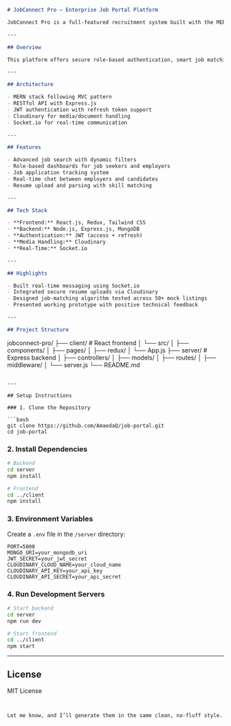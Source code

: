 

```md
# JobConnect Pro — Enterprise Job Portal Platform

JobConnect Pro is a full-featured recruitment system built with the MERN stack. It enables job seekers to discover and apply for jobs, while employers can post listings, manage applications, and hire efficiently.

---

## Overview

This platform offers secure role-based authentication, smart job matching, real-time messaging, and document uploads. It supports the full recruitment lifecycle with a modular, scalable architecture.

---

## Architecture

- MERN stack following MVC pattern
- RESTful API with Express.js
- JWT authentication with refresh token support
- Cloudinary for media/document handling
- Socket.io for real-time communication

---

## Features

- Advanced job search with dynamic filters
- Role-based dashboards for job seekers and employers
- Job application tracking system
- Real-time chat between employers and candidates
- Resume upload and parsing with skill matching

---

## Tech Stack

- **Frontend:** React.js, Redux, Tailwind CSS  
- **Backend:** Node.js, Express.js, MongoDB  
- **Authentication:** JWT (access + refresh)  
- **Media Handling:** Cloudinary  
- **Real-Time:** Socket.io

---

## Highlights

- Built real-time messaging using Socket.io  
- Integrated secure resume uploads via Cloudinary  
- Designed job-matching algorithm tested across 50+ mock listings  
- Presented working prototype with positive technical feedback

---

## Project Structure

```

jobconnect-pro/
├── client/               # React frontend
│   └── src/
│       ├── components/
│       ├── pages/
│       ├── redux/
│       └── App.js
├── server/               # Express backend
│   ├── controllers/
│   ├── models/
│   ├── routes/
│   ├── middleware/
│   └── server.js
└── README.md

````

---

## Setup Instructions

### 1. Clone the Repository

```bash
git clone https://github.com/AmaedaQ/job-portal.git
cd job-portal
````

### 2. Install Dependencies

```bash
# Backend
cd server
npm install

# Frontend
cd ../client
npm install
```

### 3. Environment Variables

Create a `.env` file in the `/server` directory:

```env
PORT=5000
MONGO_URI=your_mongodb_uri
JWT_SECRET=your_jwt_secret
CLOUDINARY_CLOUD_NAME=your_cloud_name
CLOUDINARY_API_KEY=your_api_key
CLOUDINARY_API_SECRET=your_api_secret
```

### 4. Run Development Servers

```bash
# Start backend
cd server
npm run dev

# Start frontend
cd ../client
npm start
```

---

## License

MIT License

```


Let me know, and I’ll generate them in the same clean, no-fluff style.
```
